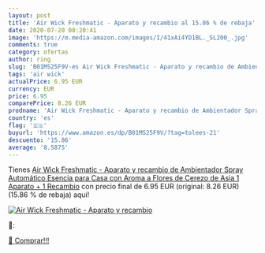 ```yaml
---
layout: post
title: 'Air Wick Freshmatic - Aparato y recambio al 15.86 % de rebaja'
date: 2020-07-20 08:20:41
image: 'https://m.media-amazon.com/images/I/41xAi4YD1BL._SL200_.jpg'
comments: true
category: ofertas
author: ring
slug: 'B01MS25F9V-es Air Wick Freshmatic - Aparato y recambio de Ambientador...'
tags: 'air wick'
actualPrice: 6.95 EUR
currency: EUR
price: 6.95
comparePrice: 8.26 EUR
prodname: 'Air Wick Freshmatic - Aparato y recambio de Ambientador Spray Automático  Esencia para Casa con Aroma a Flores de Cerezo de Asia   1 Aparato + 1 Recambio'
country: 'es'
flag: '🇪🇸'
buyurl: 'https://www.amazon.es/dp/B01MS25F9V/?tag=tolees-21'
descuento: '15.86'
average: '8.5875'
---
```


Tienes [Air Wick Freshmatic - Aparato y recambio de Ambientador Spray Automático  Esencia para Casa con Aroma a Flores de Cerezo de Asia   1 Aparato + 1 Recambio](https://www.amazon.es/dp/B01MS25F9V/?tag=tolees-21) con precio final de  6.95 EUR (original: 8.26 EUR) (15.86 %  de rebaja) aqui!

[![Air Wick Freshmatic - Aparato y recambio](https://m.media-amazon.com/images/I/41xAi4YD1BL._SL200_.jpg)](https://www.amazon.es/dp/B01MS25F9V/?tag=tolees-21)

🔎:


[🛒 Comprar!!!](https://www.amazon.es/dp/B01MS25F9V/?tag=tolees-21)
